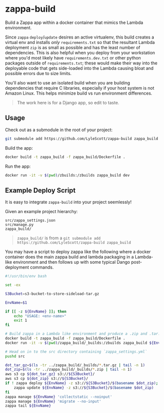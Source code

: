# zappa-build

Build a Zappa app within a docker container that mimics the Lambda environment.

Since `zappa` `deploy`/`update` desires an active virtualenv, this build creates a virtual env and
installs _only_ `requirements.txt` so that the resultant Lambda deployment `zip` is as small as
possible and has the least number of dependencies. This is also helpful when you deploy from your
workstation where you'd most likely have `requirements.dev.txt` or other python packages outside of
`requirements.txt`; these would make their way into the deployable code that gets side-loaded into
the Lambda causing bloat and possible errors due to size limits.

You'll also want to use an isolated build when you are building dependencies that require C
libraries, especially if your host system is not Amazon Linux. This helps minimize build vs run 
environment differences.

> The work here is for a Django app, so edit to taste.

## Usage

Check out as a submodule in the root of your project:

```bash
git submodule add https://github.com/LyleScott/zappa-build zappa_build
```

Build the app:

```bash
docker build -t zappa_build -f zappa_build/Dockerfile .
```

Run the app:

```bash
docker run -it -v $(pwd)/zbuilds:/zbuilds zappa_build dev
```

## Example Deploy Script

It is easy to integrate `zappa-build` into your project seemlessly!

Given an example project hierarchy:

```
src/zappa_settings.json
src/manage.py
zappa_build/
```

> `zappa_build/` is from a `git submodule add https://github.com/LyleScott/zappa-build zappa_build`

You may have a script to deploy zappa like the following where a docker container does the main zappa build and lambda packaging in a Lambda-like environment and then follows up with some typical Dango post-deployment commands. 

```bash
#!/usr/bin/env bash

set -ex

S3Bucket=s3-bucket-to-store-sideload-tar.gz

EnvName=$1

if [[ -z ${EnvName} ]]; then
    echo "USAGE: <env-name>"
    exit 1
fi

# Build zappa in a Lambda like environment and produce a .zip and .tar.gz 
docker build -t zappa_build -f zappa_build/Dockerfile .
docker run -it -v $(pwd)/zappa_build/_builds:/zbuilds zappa_build ${EnvName}

# Head on in to the src directory containing `zappa_settings.yml`
pushd src

dot_tar_gz=$(ls -tr ../zappa_build/_builds/*.tar.gz | tail -n 1)
dot_zip=$(ls -tr ../zappa_build/_builds/*.zip | tail -n 1)
aws s3 cp ${dot_tar_gz} s3://${S3Bucket}/
aws s3 cp ${dot_zip} s3://${S3Bucket}/
if ! zappa deploy ${EnvName} -z s3://${S3Bucket}/$(basename $dot_zip); then
    zappa update ${EnvName} -z s3://${S3Bucket}/$(basename $dot_zip)
fi
zappa manage ${EnvName} 'collectstatic --noinput'
zappa manage ${EnvName} 'migrate --no-input'
zappa tail ${EnvName}
```
